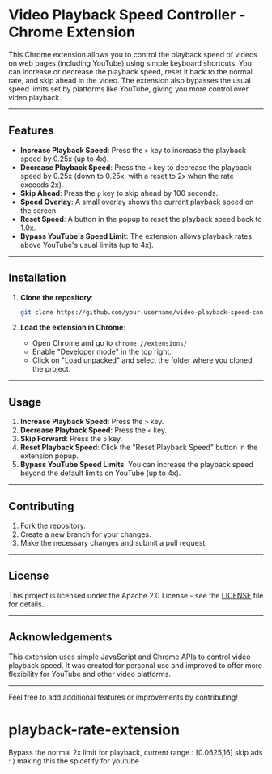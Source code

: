 # Video Playback Speed Controller - Chrome Extension

This Chrome extension allows you to control the playback speed of videos on web pages (including YouTube) using simple keyboard shortcuts. You can increase or decrease the playback speed, reset it back to the normal rate, and skip ahead in the video. The extension also bypasses the usual speed limits set by platforms like YouTube, giving you more control over video playback.

---

## Features
- **Increase Playback Speed**: Press the `>` key to increase the playback speed by 0.25x (up to 4x).
- **Decrease Playback Speed**: Press the `<` key to decrease the playback speed by 0.25x (down to 0.25x, with a reset to 2x when the rate exceeds 2x).
- **Skip Ahead**: Press the `p` key to skip ahead by 100 seconds.
- **Speed Overlay**: A small overlay shows the current playback speed on the screen.
- **Reset Speed**: A button in the popup to reset the playback speed back to 1.0x.
- **Bypass YouTube's Speed Limit**: The extension allows playback rates above YouTube's usual limits (up to 4x).

---
 
## Installation

1. **Clone the repository**:
   ```bash
   git clone https://github.com/your-username/video-playback-speed-controller.git
   ```

2. **Load the extension in Chrome**:
   - Open Chrome and go to `chrome://extensions/`
   - Enable "Developer mode" in the top right.
   - Click on "Load unpacked" and select the folder where you cloned the project.

---

## Usage

1. **Increase Playback Speed**: Press the `>` key.
2. **Decrease Playback Speed**: Press the `<` key.
3. **Skip Forward**: Press the `p` key.
4. **Reset Playback Speed**: Click the "Reset Playback Speed" button in the extension popup.
5. **Bypass YouTube Speed Limits**: You can increase the playback speed beyond the default limits on YouTube (up to 4x).

---

## Contributing

1. Fork the repository.
2. Create a new branch for your changes.
3. Make the necessary changes and submit a pull request.

---

## License

This project is licensed under the Apache 2.0 License - see the [LICENSE](LICENSE) file for details.

---

## Acknowledgements

This extension uses simple JavaScript and Chrome APIs to control video playback speed. It was created for personal use and improved to offer more flexibility for YouTube and other video platforms.

---

Feel free to add additional features or improvements by contributing!
# playback-rate-extension
Bypass the normal 2x limit for playback, current range : [0.0625,16]
skip ads : ) 
making this the spicetify for youtube

